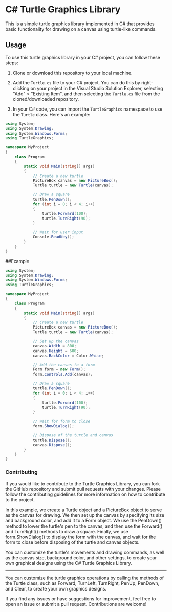 # C# Turtle Graphics Library

This is a simple turtle graphics library implemented in C# that provides basic functionality for drawing on a canvas using turtle-like commands.

## Usage

To use this turtle graphics library in your C# project, you can follow these steps:

1. Clone or download this repository to your local machine.

2. Add the `Turtle.cs` file to your C# project. You can do this by right-clicking on your project in the Visual Studio Solution Explorer, selecting "Add" > "Existing Item", and then selecting the `Turtle.cs` file from the cloned/downloaded repository.

3. In your C# code, you can import the `TurtleGraphics` namespace to use the `Turtle` class. Here's an example:

```csharp
using System;
using System.Drawing;
using System.Windows.Forms;
using TurtleGraphics;

namespace MyProject
{
    class Program
    {
        static void Main(string[] args)
        {
            // Create a new turtle
            PictureBox canvas = new PictureBox();
            Turtle turtle = new Turtle(canvas);

            // Draw a square
            turtle.PenDown();
            for (int i = 0; i < 4; i++)
            {
                turtle.Forward(100);
                turtle.TurnRight(90);
            }

            // Wait for user input
            Console.ReadKey();
        }
    }
}
```
##Example

```csharp
using System;
using System.Drawing;
using System.Windows.Forms;
using TurtleGraphics;

namespace MyProject
{
    class Program
    {
        static void Main(string[] args)
        {
            // Create a new turtle
            PictureBox canvas = new PictureBox();
            Turtle turtle = new Turtle(canvas);

            // Set up the canvas
            canvas.Width = 800;
            canvas.Height = 600;
            canvas.BackColor = Color.White;

            // Add the canvas to a form
            Form form = new Form();
            form.Controls.Add(canvas);

            // Draw a square
            turtle.PenDown();
            for (int i = 0; i < 4; i++)
            {
                turtle.Forward(100);
                turtle.TurnRight(90);
            }

            // Wait for form to close
            form.ShowDialog();

            // Dispose of the turtle and canvas
            turtle.Dispose();
            canvas.Dispose();
        }
    }
}

```

### Contributing
If you would like to contribute to the Turtle Graphics Library, you can fork the GitHub repository and submit pull requests with your changes. Please follow the contributing guidelines for more information on how to contribute to the project.
</br>

<p></p>
In this example, we create a Turtle object and a PictureBox object to serve as the canvas for drawing. We then set up the canvas by specifying its size and background color, and add it to a Form object. We use the PenDown() method to lower the turtle's pen to the canvas, and then use the Forward() and TurnRight() methods to draw a square. Finally, we use form.ShowDialog() to display the form with the canvas, and wait for the form to close before disposing of the turtle and canvas objects.

You can customize the turtle's movements and drawing commands, as well as the canvas size, background color, and other settings, to create your own graphical designs using the C# Turtle Graphics Library.

<hr>
You can customize the turtle graphics operations by calling the methods of the Turtle class, such as Forward, TurnLeft, TurnRight, PenUp, PenDown, and Clear, to create your own graphics designs.

If you find any issues or have suggestions for improvement, feel free to open an issue or submit a pull request. Contributions are welcome!
